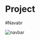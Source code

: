 # Project
#Navabr

![navbar](https://github.com/shauryadhaka0027/Project/assets/138813918/ede08f31-6181-46ca-9200-f83fb5b9c69a)
